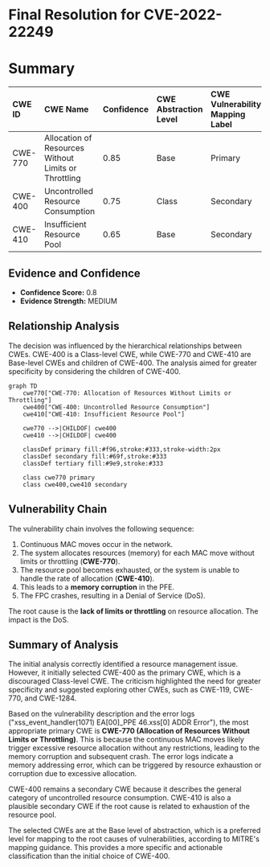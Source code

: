 # Final Resolution for CVE-2022-22249

# Summary

| CWE ID    | CWE Name                                                                  | Confidence | CWE Abstraction Level | CWE Vulnerability Mapping Label | CWE-Vulnerability Mapping Notes |
| :--------- | :------------------------------------------------------------------------ | :--------- | :-------------------- | :------------------------------ | :------------------------------ |
| CWE-770   | Allocation of Resources Without Limits or Throttling                        | 0.85       | Base                 | Primary                         | Allowed                    |
| CWE-400   | Uncontrolled Resource Consumption                                        | 0.75       | Class                  | Secondary                       | Discouraged                    |
| CWE-410   | Insufficient Resource Pool                                              | 0.65       | Base                  | Secondary                       | Allowed                         |

## Evidence and Confidence

*   **Confidence Score:** 0.8
*   **Evidence Strength:** MEDIUM

## Relationship Analysis
The decision was influenced by the hierarchical relationships between CWEs. CWE-400 is a Class-level CWE, while CWE-770 and CWE-410 are Base-level CWEs and children of CWE-400. The analysis aimed for greater specificity by considering the children of CWE-400.

```mermaid
graph TD
    cwe770["CWE-770: Allocation of Resources Without Limits or Throttling"]
    cwe400["CWE-400: Uncontrolled Resource Consumption"]
    cwe410["CWE-410: Insufficient Resource Pool"]

    cwe770 -->|CHILDOF| cwe400
    cwe410 -->|CHILDOF| cwe400

    classDef primary fill:#f96,stroke:#333,stroke-width:2px
    classDef secondary fill:#69f,stroke:#333
    classDef tertiary fill:#9e9,stroke:#333

    class cwe770 primary
    class cwe400,cwe410 secondary
```

## Vulnerability Chain
The vulnerability chain involves the following sequence:
1.  Continuous MAC moves occur in the network.
2.  The system allocates resources (memory) for each MAC move without limits or throttling (**CWE-770**).
3.  The resource pool becomes exhausted, or the system is unable to handle the rate of allocation (**CWE-410**).
4.  This leads to a **memory corruption** in the PFE.
5.  The FPC crashes, resulting in a Denial of Service (DoS).

The root cause is the **lack of limits or throttling** on resource allocation. The impact is the DoS.

## Summary of Analysis
The initial analysis correctly identified a resource management issue. However, it initially selected CWE-400 as the primary CWE, which is a discouraged Class-level CWE. The criticism highlighted the need for greater specificity and suggested exploring other CWEs, such as CWE-119, CWE-770, and CWE-1284.

Based on the vulnerability description and the error logs ("xss\_event\_handler(1071) EA[00]\_PPE 46.xss[0] ADDR Error"), the most appropriate primary CWE is **CWE-770 (Allocation of Resources Without Limits or Throttling)**. This is because the continuous MAC moves likely trigger excessive resource allocation without any restrictions, leading to the memory corruption and subsequent crash. The error logs indicate a memory addressing error, which can be triggered by resource exhaustion or corruption due to excessive allocation.

CWE-400 remains a secondary CWE because it describes the general category of uncontrolled resource consumption. CWE-410 is also a plausible secondary CWE if the root cause is related to exhaustion of the resource pool.

The selected CWEs are at the Base level of abstraction, which is a preferred level for mapping to the root causes of vulnerabilities, according to MITRE's mapping guidance. This provides a more specific and actionable classification than the initial choice of CWE-400.